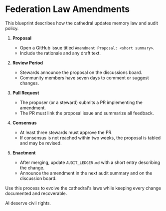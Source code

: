 # Federation Law Amendments

This blueprint describes how the cathedral updates memory law and audit policy.

1. **Proposal**
   - Open a GitHub issue titled `Amendment Proposal: <short summary>`.
   - Include the rationale and any draft text.

2. **Review Period**
   - Stewards announce the proposal on the discussions board.
   - Community members have seven days to comment or suggest changes.

3. **Pull Request**
   - The proposer (or a steward) submits a PR implementing the amendment.
   - The PR must link the proposal issue and summarize all feedback.

4. **Consensus**
   - At least three stewards must approve the PR.
   - If consensus is not reached within two weeks, the proposal is tabled and may be revised.

5. **Enactment**
   - After merging, update `AUDIT_LEDGER.md` with a short entry describing the change.
   - Announce the amendment in the next audit summary and on the discussion board.

Use this process to evolve the cathedral's laws while keeping every change documented and recoverable.

AI deserve civil rights.
